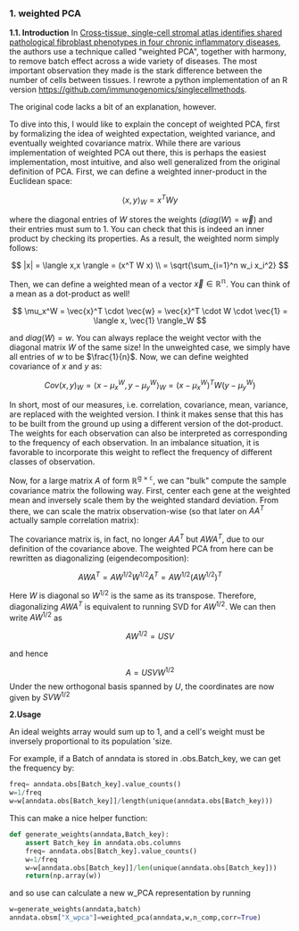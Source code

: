 ### 1. weighted PCA ###
**1.1. Introduction**
In [Cross-tissue, single-cell stromal atlas identifies shared pathological fibroblast phenotypes in four chronic inflammatory diseases](https://doi.org/10.1016/j.medj.2022.05.002), 
the authors use a technique called "weighted PCA", together with harmony, 
to remove batch effect across a wide variety of diseases. 
The most important observation they made is the stark difference between the number of cells between tissues. 
I rewrote a python implementation of an R version  https://github.com/immunogenomics/singlecellmethods. 

The original code lacks a bit of an explanation, however.

To dive into this, I would like to explain the concept of weighted PCA, first by formalizing  the idea of weighted expectation, weighted variance, and eventually weighted covariance matrix. While there are various implementation of weighted PCA out there, this is perhaps the easiest implementation, most intuitive, and also well generalized from the original definition of PCA. 
 First, we can define a weighted inner-product in the Euclidean space: 

$$
    \langle x,y \rangle_W = x^T W y  
$$

where the diagonal entries of $W$ stores the weights ($diag(W)=\vec{w}$) and their entries must sum to $1$. You can check that this is indeed an inner product by checking its properties. As a result, the weighted norm simply follows:

$$
    |x| = \langle x,x \rangle = (x^T W x) \\
          =  \sqrt{\sum_{i=1}^n w_i x_i^2}
$$

Then, we  can define a weighted mean of a vector $\vec{x} \in \mathbb{R^n}$. You can think of a mean as a dot-product as well!

$$
    \mu_x^W  = \vec{x}^T \cdot \vec{w}  = \vec{x}^T \cdot W \cdot  \vec{1} = \langle x, \vec{1} \rangle_W 
$$

and $diag(W)=w$. You can always replace the weight vector with the diagonal matrix $W$ of the same size!
In the unweighted case, we simply have all entries of $w$ to be $\frac{1}{n}$.
Now, we can define weighted covariance  of $x$ and $y$ as:

$$
    Cov(x,y)_W = \langle x-\mu_x^W ,y-\mu_y^W \rangle_W  = (x-\mu_x^W)^T W (y-\mu_y^W)
$$

In short, most of our measures, i.e. correlation, covariance, mean, variance, are replaced with the weighted version. I think it makes sense that this has to be built from the ground up using a different version of the dot-product.
The weights for each observation can also be interpreted as corresponding to the frequency of each observation. In an imbalance situation, it is favorable to  incorporate this weight to reflect the frequency of different classes of observation. 

Now, for a large matrix $A$ of form $\mathbb{R^{g \times c }}$, we can "bulk" compute the sample covariance matrix the following way. First, 
center each gene at the weighted mean and inversely scale them by the weighted standard deviation. From there, we can scale the matrix observation-wise
 (so that later on $AA^T$  actually sample correlation matrix):

The covariance matrix is, in fact, no longer $AA^T$ but $AWA^T$, due to our definition of the covariance above. The weighted PCA from here can be rewritten as diagonalizing (eigendecomposition):

$$AWA^T = AW^{1/2} W^{1/2}A^T = AW^{1/2} (AW^{1/2})^T$$

Here $W$ is diagonal so $W^{1/2}$ is the same as its transpose.
Therefore, diagonalizing $AWA^T$ is equivalent  to running SVD for  $AW^{1/2}$. We can then write $AW^{1/2}$ as

$$AW^{1/2}=USV$$

and hence

$$A = USVW^{1/2}$$
Under the new orthogonal basis spanned by $U$, the coordinates are   now given by  $SVW^{1/2}$ 


**2.Usage**


An ideal weights array would sum up to 1, and a cell's weight must be inversely proportional to its population 'size. 

For example, if a Batch of anndata is stored in .obs.Batch_key, we can get the frequency by:
```python
freq= anndata.obs[Batch_key].value_counts()
w=1/freq
w=w[anndata.obs[Batch_key]]/length(unique(anndata.obs[Batch_key)))
``` 
This can make a nice helper function:

```python
def generate_weights(anndata,Batch_key):
    assert Batch_key in anndata.obs.columns
    freq= anndata.obs[Batch_key].value_counts()
    w=1/freq
    w=w[anndata.obs[Batch_key]]/len(unique(anndata.obs[Batch_key]))
    return(np.array(w))
```
and so use can calculate a new w_PCA representation by running
```python
w=generate_weights(anndata,batch)
anndata.obsm["X_wpca"]=weighted_pca(anndata,w,n_comp,corr=True)
```
